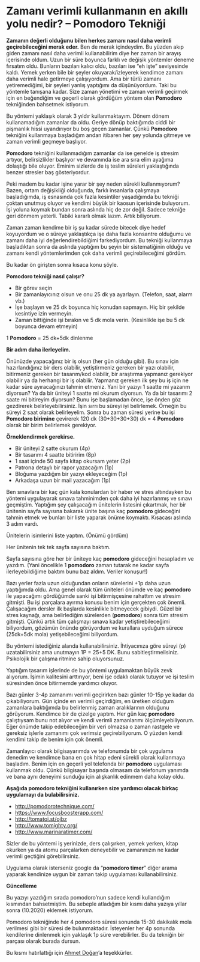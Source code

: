 # Zamanı verimli kullanmanın en akıllı yolu nedir? &#8211; Pomodoro Tekniği

**Zamanın değerli olduğunu bilen herkes zamanı nasıl daha verimli geçirebileceğini merak eder.** Ben de merak içindeydim. Bu yüzden akıp giden zamanı nasıl daha verimli kullanabilirim diye her zaman bir arayış içerisinde oldum. Uzun bir süre boyunca farklı ve değişik yöntemler deneme fırsatım oldu. Bunların bazıları kalıcı oldu, bazıları ise “eh işte” seviyesinde kaldı. Yemek yerken bile bir şeyler okuyarak/izleyerek kendimce zamanı daha verimli hale getirmeye çalışıyordum. Ama bir türlü zamanı yetiremediğimi, bir şeyleri yanlış yaptığımı da düşünüyordum. Taki bu yöntemle tanışana kadar. Size zaman yönetimi ve zaman verimli geçirmek için en beğendiğim ve geçerli olarak gördüğüm yöntem olan **Pomodoro** tekniğinden bahsetmek istiyorum.

Bu yöntemi yaklaşık olarak 3 yıldır kullanmaktayım. Dönem dönem kullanamadığım zamanlar da oldu. Geriye dönüp baktığımda ciddi bir pişmanlık hissi uyandırıyor bu boş geçen zamanlar. Çünkü **Pomodoro** tekniğini kullanmaya başladığım andan itibaren her şey yolunda gitmeye ve zaman verimli geçmeye başlıyor.

**Pomodoro** tekniğini kullanmadığım zamanlar da ise genelde iş stresim artıyor, belirsizlikler başlıyor ve devamında ise ara sıra elim ayağıma dolaştığı bile oluyor. Eminim sizlerde de iş teslim süreleri yaklaştığında benzer stresler baş gösteriyordur.

Peki madem bu kadar işine yarar bir şey neden sürekli kullanmıyorum? Bazen, ortam değişikliği olduğunda, farklı insanlarla çalışmaya başladığımda, iş esnasında çok fazla kesintiler yaşadığımda bu tekniği çoktan unutmuş oluyor ve kendimi büyük bir kaosun içerisinde buluyorum. İşi yoluna koymak bundan sonra aslında hiç de zor değil. Sadece tekniğe geri dönmem yeterli. Tabiki kararlı olmak lazım. Artık biliyorum.

Zaman zaman kendime bir iş şu kadar sürede bitecek diye hedef koyuyordum ve o süreye yaklaştıkça işe daha fazla konsantre olduğumu ve zamanı daha iyi değerlendirebildiğimi farkediyordum. Bu tekniği kullanmaya başladıktan sonra da aslında yaptığım bu şeyin bir sistematiğinin olduğu ve zamanı kendi yöntemlerimden çok daha verimli geçirebileceğimi gördüm.

Bu kadar ön girişten sonra kısaca konu şöyle.

**Pomodoro tekniği nasıl çalışır?**

- Bir görev seçin
- Bir zamanlayıcınız olsun ve onu 25 dk ya ayarlayın. (Telefon, saat, alarm vb.)
- İşe başlayın ve 25 dk boyunca hiç konudan sapmayın. Hiç bir şekilde kesintiye izin vermeyin.
- Zaman bittiğinde işi bırakın ve 5 dk mola verin. (Kesinlikle işe bu 5 dk boyunca devam etmeyin)

1 **Pomodoro** = 25 dk+5dk dinlenme

**Bir adım daha ilerleyelim.**

Önünüzde yapacağınız bir iş olsun (her gün olduğu gibi). Bu sınav için hazırlandığınız bir ders olabilir, yetiştirmeniz gereken bir yazı olabilir, bitirmeniz gereken bir tasarım/kod olabilir, bir araştırma yapmanız gerekiyor olabilir ya da herhangi bir iş olabilir. Yapmanız gereken ilk şey bu iş için ne kadar süre ayıracağınızı tahmin etmeniz. Yani bir yazıyı 1 saatte mi yazarım diyorsun? Ya da bir üniteyi 1 saatte mi okurum diyorsun. Ya da bir tasarımı 2 saate mi bitireyim diyorsun? Bunu işe başlamadan önce, işe önden göz gezdirerek belirleyebilirsiniz. İşin sırrı bu süreyi iyi belirlemek. Örneğin bu süreyi 2 saat olarak belirleyelim. Sonra bu zaman süresi yerine bu işi **Pomodoro birimine** çevirerek 120 dk (30+30+30+30) dk = 4 **Pomodoro** olarak bir birim belirlemek gerekiyor.

**Örneklendirmek gerekirse.**

- Bir üniteyi 2 satte okurum (4p)
- Bir tasarımı 4 saatte bitiririm (8p)
- 1 saat içinde 50 sayfa kitap okursam yeter (2p)
- Patrona detaylı bir rapor yazacağım (1p)
- Bloğuma yazdığım bir yazıyı ekleyeceğim (1p)
- Arkadaşa uzun bir mail yazacağım (1p)

Ben sınavlara bir kaç gün kala konulardan bir haber ve stres altındayken bu yöntemi uygulayarak sınava tahminimden çok daha iyi hazırlanmış ve sınavı geçmiştim. Yaptığım şey çalışacağım ünitelerin listesini çıkartmak, her bir ünitenin sayfa sayısına bakarak ünite başına kaç **pomodoro** gideceğini tahmin etmek ve bunları bir liste yaparak önüme koymaktı. Kısacası aslında 3 adım vardı.

Ünitelerin isimlerini liste yaptım. (Önümü gördüm)

Her ünitenin tek tek sayfa sayısına baktım.

Sayfa sayısına göre her bir üniteye kaç **pomodoro** gideceğini hesapladım ve yazdım. (Yani öncelikle 1 **pomodoro** zaman tutarak ne kadar sayfa ilerleyebildiğime baktım bunu baz aldım. Veriler konuşur!)

Bazı yerler fazla uzun olduğundan onların sürelerini +1p daha uzun yaptığımda oldu. Ama genel olarak tüm üniteleri önümde ve kaç **pomodoro** ile yapacağımı gördüğümde sanki işi bitirmişçesine rahattım ve stresim gitmişti. Bu işi parçalara ayırma konusu benim için gerçekten çok önemli. Çalışacağım dersler ilk başlarda kesinlikle bitmeyecek gibiydi. Güzel bir stres kaynağı, ama belirlediğim sürelerden (**pomodoro**) sonra tüm stresim gitmişti. Çünkü artık tüm çalışmayı sınava kadar yetiştirebileceğimi biliyordum, gözümün önünde görüyordum ve kurallara uyduğum sürece (25dk+5dk mola) yetişebileceğimi biliyordum.

Bu yöntemi istediğiniz alanda kullanabilirsiniz. İhtiyacınıza göre süreyi (p) uzatabilirsiniz ama unutmayın 1P = 25+5 DK. Bunu sabitleştirmelisiniz. Psikolojik bir çalışma ritmine sahip oluyorsunuz.

Yaptığım tasarım işlerinde de bu yöntemi uygulamaktan büyük zevk alıyorum. İşimin kalitesini arttırıyor, beni işe odaklı olarak tutuyor ve işi teslim süresinden önce bitirmemde yardımcı oluyor.

Bazı günler 3-4p zamanımı verimli geçirirken bazı günler 10-15p ye kadar da çıkabiliyorum. Gün içinde en verimli geçirdiğim, en üretken olduğum zamanlara baktığımda bu belirlenmiş zaman aralıklarının olduğunu görüyorum. Kendimce bir de çizelge yaptım. Her gün kaç **pomodoro** çalıştıysam bunu not alıyor ve kendi verimli zamanlarımı ölçümleyebiliyorum. Eğer önümde takip edebileceğim bir veri olmazsa o zaman rastgele ve gereksiz işlerle zamanımı çok verimsiz geçirebiliyorum. O yüzden kendi kendimi takip de benim için çok önemli.

Zamanlayıcı olarak bilgisayarımda ve telefonumda bir çok uygulama denedim ve kendimce bana en çok hitap edeni sürekli olarak kullanmaya başladım. Benim için en geçerli yol telefonda bir **pomodoro** uygulaması kullanmak oldu. Çünkü bilgisayar başında olmasam da telefonum yanımda ve bana aynı deneyimi sunduğu için alışkanlık edinmem daha kolay oldu.

**Aşağıda pomodoro tekniğini kullanırken size yardımcı olacak birkaç uygulamayı da bulabilirsiniz.**

- <http://pomodorotechnique.com/>
- <https://www.focusboosterapp.com/>
- <http://tomatoi.st/ojbz>
- <http://www.tomighty.org/>
- <http://www.marinaratimer.com/>

Sizler de bu yöntemi iş yerinizde, ders çalışırken, yemek yerken, kitap okurken ya da atomu parçalarken deneyebilir ve zamanınızın ne kadar verimli geçtiğini görebilirsiniz.

Uygulama olarak isterseniz google da “**pomodoro timer**” diğer arama yaparak kendinize uygun bir zaman takip uygulaması kullanabilirsiniz.

**Güncelleme**

Bu yazıyı yazdığım sırada pomodoro’nun sadece kendi kullandığım kısmından bahsetmiştim. Bu sebeple atladığım bir kısmı daha yazıya yıllar sonra (10.2020) eklemek istiyorum.

Pomodoro tekniğinde her 4 pomodoro süresi sonunda 15-30 dakikalık mola verilmesi gibi bir süresi de bulunmaktadır. İsteyenler her 4p sonunda kendilerine dinlenmek için yaklaşık 1p süre verebilirler. Bu da tekniğin bir parçası olarak burada dursun.

Bu kısmı hatırlattığı için [Ahmet Doğan](https://www.ahmetdoganca.com/more-about-me)’a teşekkürler.
